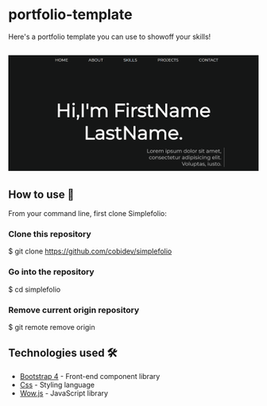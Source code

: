 # portfolio-template
Here's a portfolio template you can use to showoff your skills!

<h2 align="center">
  <img src="https://github.com/sonali623/portfolio-template/blob/master/screenshot.PNG" alt="Simplefolio" width="600px" />
  <br>
</h2>

## How to use :pushpin:

From your command line, first clone Simplefolio:

### Clone this repository
$ git clone https://github.com/cobidev/simplefolio

### Go into the repository
$ cd simplefolio

### Remove current origin repository
$ git remote remove origin

## Technologies used 🛠️

- [Bootstrap 4](https://getbootstrap.com/docs/4.3/getting-started/introduction/) - Front-end component library
- [Css](https://developer.mozilla.org/en-US/docs/Web/CSS) - Styling language
- [Wow.js](https://gist.github.com/susi917/13cc28a396418b1554efeb2929b0cc6a) - JavaScript library
